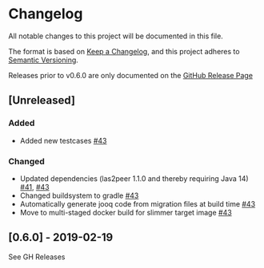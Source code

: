 # Changelog
All notable changes to this project will be documented in this file.

The format is based on [Keep a Changelog](https://keepachangelog.com/en/1.0.0/),
and this project adheres to [Semantic Versioning](https://semver.org/spec/v2.0.0.html).

Releases prior to v0.6.0 are only documented on the [GitHub Release Page](https://github.com/rwth-acis/las2peer-ActivityTracker/releases)

## [Unreleased]

### Added
- Added new testcases [#43](https://github.com/rwth-acis/las2peer-ActivityTracker/pull/43)


### Changed
- Updated dependencies (las2peer 1.1.0 and thereby requiring Java 14) [#41](https://github.com/rwth-acis/las2peer-ActivityTracker/pull/41), [#43](https://github.com/rwth-acis/las2peer-ActivityTracker/pull/43)
- Changed buildsystem to gradle [#43](https://github.com/rwth-acis/las2peer-ActivityTracker/pull/43)
- Automatically generate jooq code from migration files at build time [#43](https://github.com/rwth-acis/las2peer-ActivityTracker/pull/43)
- Move to multi-staged docker build for slimmer target image [#43](https://github.com/rwth-acis/las2peer-ActivityTracker/pull/43)

## [0.6.0] - 2019-02-19

See GH Releases
